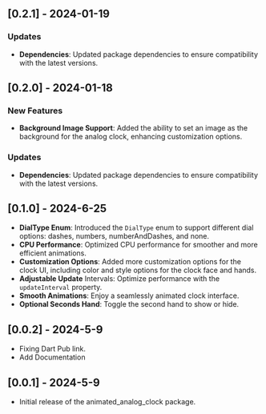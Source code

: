 ## [0.2.1] - 2024-01-19

### Updates
- **Dependencies**: Updated package dependencies to ensure compatibility with the latest versions.

## [0.2.0] - 2024-01-18

### New Features
- **Background Image Support**: Added the ability to set an image as the background for the analog clock, enhancing customization options.

### Updates
- **Dependencies**: Updated package dependencies to ensure compatibility with the latest versions.

## [0.1.0] - 2024-6-25

- **DialType Enum**: Introduced the `DialType` enum to support different dial options: dashes, numbers, numberAndDashes, and none.
- **CPU Performance**: Optimized CPU performance for smoother and more efficient animations.
- **Customization Options**: Added more customization options for the clock UI, including color and style options for the clock face and hands.
- **Adjustable Update** Intervals: Optimize performance with the `updateInterval` property.
- **Smooth Animations**: Enjoy a seamlessly animated clock interface.
- **Optional Seconds Hand**: Toggle the second hand to show or hide.

## [0.0.2] - 2024-5-9

- Fixing Dart Pub link.
- Add Documentation

## [0.0.1] - 2024-5-9

- Initial release of the animated_analog_clock package.

